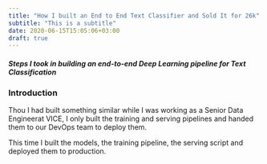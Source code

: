```yaml
---
title: "How I built an End to End Text Classifier and Sold It for 26k"
subtitle: "This is a subtitle"
date: 2020-06-15T15:05:06+03:00
draft: true
---
```


#### _Steps I took in building an end-to-end Deep Learning pipeline for Text Classification_ 

### Introduction


Thou I had built something similar while I was working as a Senior Data Engineerat VICE, I only built the training and serving pipelines and handed them to our DevOps team to deploy them. 

This time I built the models, the training pipeline, the serving script and deployed them to production.


